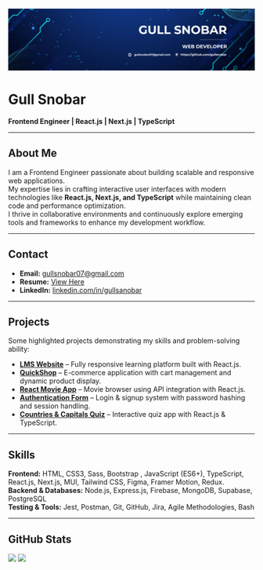 ![Gull Snobar Banner](https://raw.githubusercontent.com/gullsnobar/gullsnobar/main/snobar.png)


# Gull Snobar  
**Frontend Engineer | React.js | Next.js | TypeScript**

---

## About Me  
I am a Frontend Engineer passionate about building scalable and responsive web applications.  
My expertise lies in crafting interactive user interfaces with modern technologies like **React.js, Next.js, and TypeScript** while maintaining clean code and performance optimization.  
I thrive in collaborative environments and continuously explore emerging tools and frameworks to enhance my development workflow.

---

## Contact  
- **Email:** gullsnobar07@gmail.com  
- **Resume:** [View Here](https://drive.google.com/file/d/1CspY9yO3z3iFPxfoew6i8j_TEELanFmX/view?usp=sharing)  
- **LinkedIn:** [linkedin.com/in/gullsanobar](https://www.linkedin.com/in/gullsanobar/)  

---

## Projects  
Some highlighted projects demonstrating my skills and problem-solving ability:

- **[LMS Website](https://github.com/gullsnobar/LMS-Website)** – Fully responsive learning platform built with React.js.  
- **[QuickShop](https://github.com/gullsnobar/QuickShop)** – E-commerce application with cart management and dynamic product display.  
- **[React Movie App](https://github.com/gullsnobar/React-Movie-App)** – Movie browser using API integration with React.js.  
- **[Authentication Form](https://github.com/gullsnobar/Authentication-Form)** – Login & signup system with password hashing and session handling.  
- **[Countries & Capitals Quiz](https://github.com/gullsnobar/Countries-Capitals-Quiz)** – Interactive quiz app with React.js & TypeScript.  

---

## Skills  

**Frontend:** HTML, CSS3, Sass, Bootstrap , JavaScript (ES6+), TypeScript, React.js, Next.js, MUI, Tailwind CSS, Figma, Framer Motion, Redux.  
**Backend & Databases:** Node.js, Express.js, Firebase, MongoDB, Supabase, PostgreSQL  
**Testing & Tools:** Jest, Postman, Git, GitHub, Jira, Agile Methodologies, Bash



---

## GitHub Stats  

<p align="left">
  <img src="https://github-readme-stats.vercel.app/api?username=gullsnobar&show_icons=true&theme=default&hide_border=true" height="150" />
  <img src="https://github-readme-stats.vercel.app/api/top-langs/?username=gullsnobar&layout=compact&theme=default&hide_border=true" height="150" />
</p>
